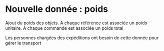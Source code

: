 # Nouvelle donnée : poids

Ajout du poids des objets.
A chaque référence est associée un poids unitaire.
A chaque commande est associée un poids total

Les personnes chargées des expéditions ont besoin de cette donnée pour gérer le transport
